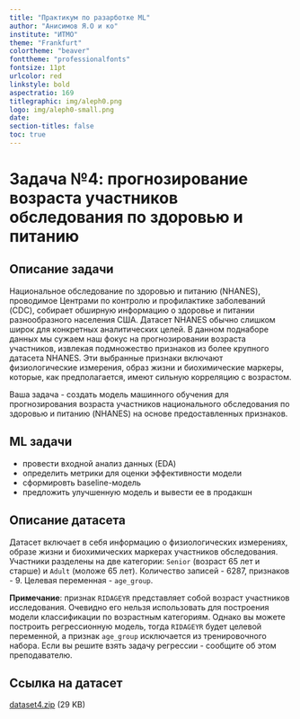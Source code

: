 ```yaml
---
title: "Практикум по разарботке ML"
author: "Анисимов Я.О и ко"
institute: "ИТМО"
theme: "Frankfurt"
colortheme: "beaver"
fonttheme: "professionalfonts"
fontsize: 11pt
urlcolor: red
linkstyle: bold
aspectratio: 169
titlegraphic: img/aleph0.png
logo: img/aleph0-small.png
date:
section-titles: false
toc: true
---
```


# Задача №4: прогнозирование возраста участников обследования по здоровью и питанию

## Описание задачи

Национальное обследование по здоровью и питанию (NHANES), проводимое Центрами по контролю и профилактике заболеваний (CDC), собирает обширную информацию о здоровье и питании разнообразного населения США. Датасет NHANES обычно слишком широк для конкретных аналитических целей. В данном поднаборе данных мы сужаем наш фокус на прогнозировании возраста участников, извлекая подмножество признаков из более крупного датасета NHANES. Эти выбранные признаки включают физиологические измерения, образ жизни и биохимические маркеры, которые, как предполагается, имеют сильную корреляцию с возрастом.

Ваша задача - создать модель машинного обучения для прогнозирования возраста участников национального обследования по здоровью и питанию (NHANES) на основе предоставленных признаков.

## ML задачи

- провести входной анализ данных (EDA)
- определить метрики для оценки эффективности модели
- сформировть baseline-модель
- предложить улучшенную модель и вывести ее в продакшн

## Описание датасета

Датасет включает в себя информацию о физиологических измерениях, образе жизни и биохимических маркерах участников обследования.
Участники разделены на две категории: `Senior` (возраст 65 лет и старше) и `Adult` (моложе 65 лет). Количество записей - 6287, признаков - 9. Целевая переменная - `age_group`.

__Примечание__: признак `RIDAGEYR` представляет собой возраст участников исследования. Очевидно его нельзя использовать для построения модели классификации по возрастным категориям. Однако вы можете построить регрессионную модель, тогда `RIDAGEYR` будет целевой переменной, а признак `age_group` исключается из тренировочного набора.
Если вы решите взять задачу регрессии - сообщите об этом преподавателю.

## Ссылка на датасет

[dataset4.zip](./dataset4.zip) (29 KB)

